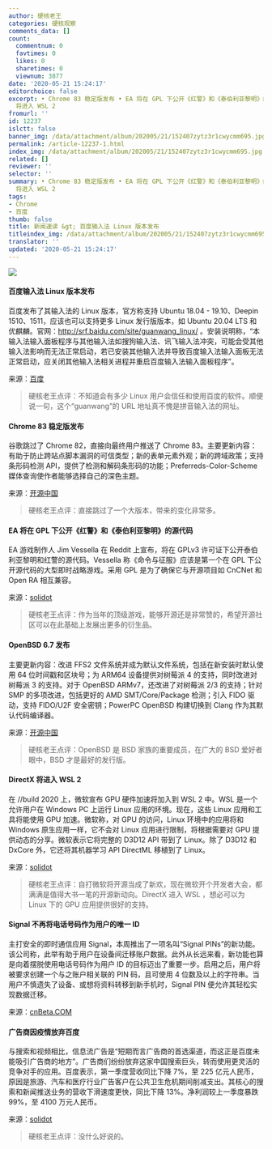```yaml
---
author: 硬核老王
categories: 硬核观察
comments_data: []
count:
  commentnum: 0
  favtimes: 0
  likes: 0
  sharetimes: 0
  viewnum: 3877
date: '2020-05-21 15:24:17'
editorchoice: false
excerpt: • Chrome 83 稳定版发布 • EA 将在 GPL 下公开《红警》和《泰伯利亚黎明》的源代码 • OpenBSD 6.7 发布 • DirectX
  将进入 WSL 2
fromurl: ''
id: 12237
islctt: false
banner_img: /data/attachment/album/202005/21/152407zytz3r1cwycmm695.jpg
permalink: /article-12237-1.html
index_img: /data/attachment/album/202005/21/152407zytz3r1cwycmm695.jpg
related: []
reviewer: ''
selector: ''
summary: • Chrome 83 稳定版发布 • EA 将在 GPL 下公开《红警》和《泰伯利亚黎明》的源代码 • OpenBSD 6.7 发布 • DirectX
  将进入 WSL 2
tags:
- Chrome
- 百度
thumb: false
title: 新闻速读 &gt; 百度输入法 Linux 版本发布
titleindex_img: /data/attachment/album/202005/21/152407zytz3r1cwycmm695.jpg
translator: ''
updated: '2020-05-21 15:24:17'
---
```


![](/data/attachment/album/202005/21/152407zytz3r1cwycmm695.jpg)


#### 百度输入法 Linux 版本发布


百度发布了其输入法的 Linux 版本，官方称支持 Ubuntu 18.04 - 19.10、Deepin 1510、1511，应该也可以支持更多 Linux 发行版版本，如 Ubuntu 20.04 LTS 和优麒麟。官网：<http://srf.baidu.com/site/guanwang_linux/> 。安装说明称，“本输入法输入面板程序与其他输入法如搜狗输入法、讯飞输入法冲突，可能会受其他输入法影响而无法正常启动，若已安装其他输入法并导致百度输入法输入面板无法正常启动，应关闭其他输入法相关进程并重启百度输入法输入面板程序”。


来源：[百度](http://srf.baidu.com/site/guanwang_linux/)



> 
> 硬核老王点评：不知道会有多少 Linux 用户会信任和使用百度的软件。顺便说一句，这个“guanwang”的 URL 地址真不愧是拼音输入法的网址。
> 
> 
> 


#### Chrome 83 稳定版发布


谷歌跳过了 Chrome 82，直接向最终用户推送了 Chrome 83。主要更新内容：有助于防止跨站点脚本漏洞的可信类型；新的表单元素外观；新的跨域政策；支持条形码检测 API，提供了检测和解码条形码的功能；Preferreds-Color-Scheme 媒体查询使作者能够选择自己的深色主题。


来源：[开源中国](https://www.oschina.net/news/115834/chrome-83-released?tdsourcetag=s_pctim_aiomsg)



> 
> 硬核老王点评：直接跳过了一个大版本，带来的变化非常多。
> 
> 
> 


#### EA 将在 GPL 下公开《红警》和《泰伯利亚黎明》的源代码


EA 游戏制作人 Jim Vessella 在 Reddit 上宣布，将在 GPLv3 许可证下公开泰伯利亚黎明和红警的源代码。Vessella 称《命令与征服》应该是第一个在 GPL 下公开源代码的大型即时战略游戏。采用 GPL 是为了确保它与开源项目如 CnCNet 和 Open RA 相互兼容。


来源：[solidot](https://www.solidot.org/story?sid=64425)



> 
> 硬核老王点评：作为当年的顶级游戏，能够开源还是非常赞的，希望开源社区可以在此基础上发展出更多的衍生品。
> 
> 
> 


#### OpenBSD 6.7 发布


主要更新内容：改进 FFS2 文件系统并成为默认文件系统，包括在新安装时默认使用 64 位时间戳和区块号；为 ARM64 设备提供对树莓派 4 的支持，同时改进对树莓派 3 的支持。对于 OpenBSD ARMv7，还改进了对树莓派 2/3 的支持；针对 SMP 的多项改进，包括更好的 AMD SMT/Core/Package 检测；引入 FIDO 驱动，支持 FIDO/U2F 安全密钥；PowerPC OpenBSD 构建切换到 Clang 作为其默认代码编译器。


来源：[开源中国](https://www.oschina.net/news/115823/openbsd-6-7-released)



> 
> 硬核老王点评：OpenBSD 是 BSD 家族的重要成员，在广大的 BSD 爱好者眼中，BSD 才是最好的发行版。
> 
> 
> 


#### DirectX 将进入 WSL 2


在 //build 2020 上，微软宣布 GPU 硬件加速将加入到 WSL 2 中。WSL 是一个允许用户在 Windows PC 上运行 Linux 应用的环境。现在，这些 Linux 应用和工具将能使用 GPU 加速。微软称，对 GPU 的访问，Linux 环境中的应用将和 Windows 原生应用一样，它不会对 Linux 应用进行限制，将根据需要对 GPU 提供动态的分享。微软表示它将完整的 D3D12 API 带到了 Linux。除了 D3D12 和 DxCore 外，它还将其机器学习 API DirectML 移植到了 Linux。


来源：[solidot](https://www.solidot.org/story?sid=64415)



> 
> 硬核老王点评：自打微软将开源当成了新欢，现在微软开个开发者大会，都满满是值得大书一笔的开源新动向。DirectX 进入 WSL ，想必可以为 Linux 下的 GPU 应用提供很好的支持。
> 
> 
> 


#### Signal 不再将电话号码作为用户的唯一 ID


主打安全的即时通信应用 Signal，本周推出了一项名叫“Signal PINs”的新功能。该公司称，此举有助于用户在设备间迁移账户数据。此外从长远来看，新功能也算是向着摆脱使用电话号码作为用户 ID 的目标迈出了重要一步。启用之后，用户将被要求创建一个与之账户相关联的 PIN 码，且可使用 4 位数及以上的字符串。当用户不慎遗失了设备、或想将资料转移到新手机时，Signal PIN 便允许其轻松实现数据迁移。


来源：[cnBeta.COM](https://www.cnbeta.com/articles/tech/981607.htm)


#### 广告商因疫情放弃百度


与搜索和视频相比，信息流广告是“短期而言广告商的首选渠道，而这正是百度未能吸引广告商的地方”。广告商们纷纷放弃这家中国搜索巨头，转而使用更灵活的竞争对手的应用。百度表示，第一季度营收同比下降 7%，至 225 亿元人民币，原因是旅游、汽车和医疗行业广告客户在公共卫生危机期间削减支出。其核心的搜索和新闻推送业务的营收下滑速度更快，同比下降 13%。净利润较上一季度暴跌 99%，至 4100 万元人民币。


来源：[solidot](https://www.solidot.org/story?sid=64419)



> 
> 硬核老王点评：没什么好说的。
> 
> 
>